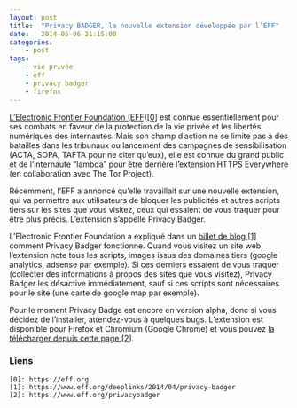 ```yaml
---
layout: post
title:  "Privacy BADGER, la nouvelle extension développée par l’EFF"
date:   2014-05-06 21:15:00
categories:
    - post
tags:
    - vie privée
    - eff
    - privacy badger
    - firefox
---
```

[L’Electronic Frontier Foundation (EFF)\[0\]][0] est connue essentiellement pour ses combats en faveur de la protection de la vie privée et les libertés numériques des internautes. Mais son champ d’action ne se limite pas à des batailles dans les tribunaux ou lancement des campagnes de sensibilisation (ACTA, SOPA, TAFTA pour ne citer qu’eux), elle est connue du grand public et de l’internaute “lambda” pour être derrière l’extension HTTPS Everywhere (en collaboration avec The Tor Project).

Récemment, l’EFF a annoncé qu’elle travaillait sur une nouvelle extension, qui va permettre aux utilisateurs de bloquer les publicités et autres scripts tiers sur les sites que vous visitez, ceux qui essaient de vous traquer pour être plus précis. L’extension s’appelle Privacy Badger.

L’Electronic Frontier Foundation a expliqué dans un [billet de blog \[1\]][1] comment Privacy Badger fonctionne. Quand vous visitez un site web, l’extension note tous les scripts, images issus des domaines tiers (google analytics, adsense par exemple). Si ces derniers essaient de vous traquer (collecter des informations à propos des sites que vous visitez), Privacy Badger les désactive immédiatement, sauf si ces scripts sont nécessaires pour le site (une carte de google map par exemple).

Pour le moment Privacy Badge est encore en version alpha, donc si vous décidez de l’installer, attendez-vous à quelques bugs. L’extension est disponible pour Firefox et Chromium (Google Chrome) et vous pouvez [la télécharger depuis cette page \[2\]][2].

### Liens
~~~
[0]: https://eff.org
[1]: https://www.eff.org/deeplinks/2014/04/privacy-badger
[2]: https://www.eff.org/privacybadger
~~~
[0]: https://eff.org
[1]: https://www.eff.org/deeplinks/2014/04/privacy-badger
[2]: https://www.eff.org/privacybadger
